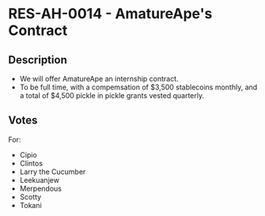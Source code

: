 # RES-AH-0014 - AmatureApe's Contract
## Description
- We will offer AmatureApe an internship contract.
- To be full time, with a compemsation of $3,500 stablecoins monthly, and a total of $4,500 pickle in pickle grants vested quarterly.
## Votes
For:
- Cipio
- Clintos
- Larry the Cucumber
- Leekuanjew
- Merpendous
- Scotty
- Tokani
